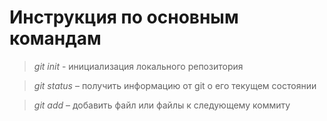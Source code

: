# Инструкция по основным командам

> *git init* - инициализация локального репозитория

> *git status* – получить информацию от git о его текущем состоянии

>*git add* – добавить файл или файлы к следующему коммиту


